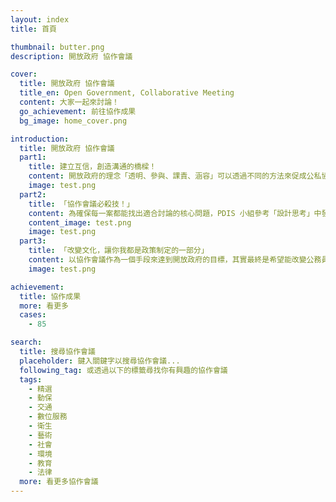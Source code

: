 ```yaml
---
layout: index
title: 首頁

thumbnail: butter.png
description: 開放政府 協作會議

cover:
  title: 開放政府 協作會議
  title_en: Open Government, Collaborative Meeting
  content: 大家一起來討論！
  go_achievement: 前往協作成果
  bg_image: home_cover.png

introduction:
  title: 開放政府 協作會議
  part1:
    title: 建立互信，創造溝通的橋樑！
    content: 開放政府的理念「透明、參與、課責、涵容」可以透過不同的方法來促成公私協力，我們最常使用的方式是辦理「協作會議」。 協作會議跟政府部門傳統的公聽會、說明會不同之處，在於我們強調公私部門共同磨合出一個適合討論的核心問題，並導入主持技術與科技工具，確保會議能符合開放政府精神。<br>公部門與大眾之間的信任基礎越高，我們便有更高的機會擁有完善的公共政策。因此，我們以協作會議作為開放政府的一個手段，透過資訊的對齊，對話的開啟，提供公務員及民眾一個更開放的管道，優化政策制定的過程。
    image: test.png
  part2:
    title: 「協作會議必殺技！」
    content: 為確保每一案都能找出適合討論的核心問題，PDIS 小組參考「設計思考」中發散收斂的方式，在每場協作會議籌備之初，帶領著部會一同蒐集資料，透過深度盤點訪談利害關係人了解議題面向。再協同部會一起重新定義問題，整理心智圖，以奠基後續協作會議的討論基礎。協作會議中，運用心智圖來與大家共同盤點議題。訓練專門帶領討論的小桌長在小組討論中，將聚焦的核心問題更進一步的發展實質的解法。協作會議過後，部會針對討論成果進行參採與否的回應。這個探詢議題的過程，除了讓部會更全面了解議題外，過程中留下的成果及紀錄也可供往後對議題有興趣的人參考。
    content_image: test.png
    image: test.png
  part3:
    title: 「改變文化，讓你我都是政策制定的一部分」
    content: 以協作會議作為一個手段來達到開放政府的目標，其實最終是希望能改變公務員對政策制定的既有看法，透過開放民眾參與，來讓多元的聲音進入政策制定的過程，運用對話來凝聚共識，建立互信。同時也希望透過這個過程，讓大家知道，公共事務不再只是政府的工作，而是所有人的責任。<br>因此，我們提供了許多在籌備過程中需要的協助及教戰守則，（如何深度訪談，小桌長教戰手冊）讓部會可以在不了解時可以詢問或參考；同時根據各部會不同的文化及需求來客製實作工作坊，讓沒有實際操作過開放政府協作會議的同仁們也能演練及深入了解開放政府。我們也期待在這個過程中，能讓更多的民眾參與其中，因而建立起互信與溝通的橋樑
    image: test.png

achievement:
  title: 協作成果
  more: 看更多
  cases:
    - 85

search:
  title: 搜尋協作會議
  placeholder: 鍵入關鍵字以搜尋協作會議...
  following_tag: 或透過以下的標籤尋找你有興趣的協作會議
  tags:
    - 精選
    - 動保
    - 交通
    - 數位服務
    - 衛生
    - 藝術
    - 社會
    - 環境
    - 教育
    - 法律
  more: 看更多協作會議
---
```

